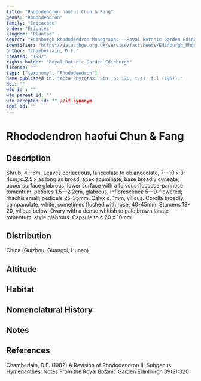 ```yaml
---
title: "Rhododendron haofui Chun & Fang"
genus: "Rhododendron"
family: "Ericaceae"
order: "Ericales"
kingdom: "Plantae"
source: "Edinburgh Rhododendron Monographs – Royal Botanic Garden Edinburgh"
identifier: "https://data.rbge.org.uk/service/factsheets/Edinburgh_Rhododendron_Monographs.xhtml"
author: "Chamberlain, D.F."
created: "1982"
rights holder: "Royal Botanic Garden Edinburgh"
license: ""
tags: ["taxonomy", "Rhododendron"]
name published in: "Acta Phytotax. Sin. 6: 170, t.41, f.l (1957)."
doi: ""
wfo id : ""
wfo parent id: ""
wfo accepted id: "" //if synonym                      
ipni id: ""
---
```


                       

# Rhododendron haofui Chun & Fang

## Description
Shrub, 4—6m. Leaves coriaceous, lanceolate to obianceolate, 7—10 x 3-4cm, c.2.5 x as long as broad, apex acuminate, base broadly cuneate, upper surface glabrous, lower surface with a fulvous floccose-pannose tomentum; petioles 1.5—2.2cm, glabrous. Inflorescence 5—9-flowered; rhachis small; pedicels 25-35mm. Calyx c. 1mm, villous. Corolla broadly campanulate, white, sometimes flushed with rose, 40-45mm. Stamens 18-20, villous below. Ovary with a dense whitish to pale brown lanate tomentum; style glabrous. Capsule to c.20 x 10mm.

## Distribution
China (Guizhou, Guangxi, Hunan)

## Altitude


## Habitat


## Nomenclatural History

                       
## Notes


## References

Chamberlain, D.F. (1982) A Revision of Rhododendron II. Subgenus Hymenanthes. Notes From the Royal Botanic Garden Edinburgh 39(2):320
